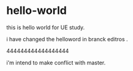# hello-world
this is hello world  for UE study.

i have changed the helloword in branck editros .


444444444444444444

i'm intend to make conflict with master.
